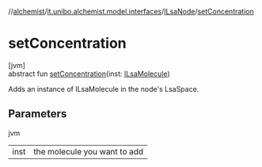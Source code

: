 //[alchemist](../../../index.md)/[it.unibo.alchemist.model.interfaces](../index.md)/[ILsaNode](index.md)/[setConcentration](set-concentration.md)

# setConcentration

[jvm]\
abstract fun [setConcentration](set-concentration.md)(inst: [ILsaMolecule](../-i-lsa-molecule/index.md))

Adds an instance of ILsaMolecule in the node's LsaSpace.

## Parameters

jvm

| | |
|---|---|
| inst | the molecule you want to add |
